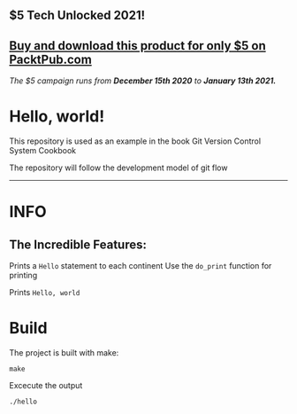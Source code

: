 ## $5 Tech Unlocked 2021!
[Buy and download this product for only $5 on PacktPub.com](https://www.packtpub.com/)
-----
*The $5 campaign         runs from __December 15th 2020__ to __January 13th 2021.__*

Hello, world! 
=============

This repository is used as an example in the book Git Version Control 
System Cookbook 

The repository will follow the development model of git flow

---

# INFO

## The Incredible Features:
Prints a `Hello` statement to each continent
Use the `do_print` function for printing

Prints `Hello, world`

# Build
The project is built with make:

    make

Excecute the output

    ./hello
